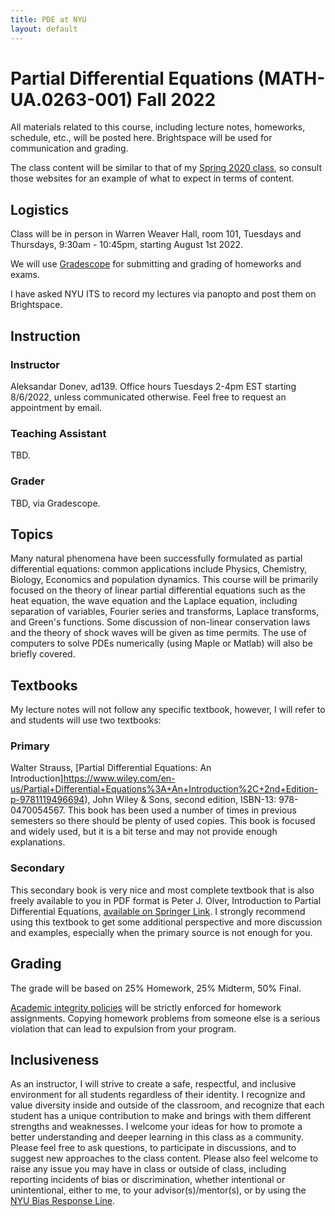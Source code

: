 ```yaml
---
title: PDE at NYU
layout: default
---
```

# Partial Differential Equations (MATH-UA.0263-001) Fall 2022

All materials related to this course, including lecture notes, homeworks, schedule, etc., will be posted here. Brightspace will be used for communication and grading.

The class content will be similar to that of my [Spring 2020 class](https://cims.nyu.edu/~donev/Teaching/PDE/), so consult those websites for an example of what to expect in terms of content.

## Logistics

Class will be in person in Warren Weaver Hall, room 101, Tuesdays and Thursdays, 9:30am - 10:45pm, starting August 1st 2022.

We will use [Gradescope](https://www.gradescope.com) for submitting and grading of homeworks and exams.

I have asked NYU ITS to record my lectures via panopto and post them on Brightspace.

## Instruction

### Instructor
Aleksandar Donev, ad139. Office hours Tuesdays 2-4pm EST starting 8/6/2022, unless communicated otherwise. Feel free to request an appointment by email.
### Teaching Assistant
TBD.
### Grader
TBD, via Gradescope.

## Topics

Many natural phenomena have been successfully formulated as partial differential equations: common applications include Physics, Chemistry, Biology, Economics and population dynamics. This course will be primarily focused on the theory of linear partial differential equations such as the heat equation, the wave equation and the Laplace equation, including separation of variables, Fourier series and transforms, Laplace transforms, and Green's functions. Some discussion of non-linear conservation laws and the theory of shock waves will be given as time permits. The use of computers to solve PDEs numerically (using Maple or Matlab) will also be briefly covered.

## Textbooks

My lecture notes will not follow any specific textbook, however, I will refer to and students will use two textbooks:

### Primary 
Walter Strauss, [Partial Differential Equations: An Introduction]https://www.wiley.com/en-us/Partial+Differential+Equations%3A+An+Introduction%2C+2nd+Edition-p-9781119496694), John Wiley & Sons, second edition, ISBN-13: 978-0470054567. This book has been used a number of times in previous semesters so there should be plenty of used copies. This book is focused and widely used, but it is a bit terse and may not provide enough explanations.

### Secondary
This secondary book is very nice and most complete textbook that is also freely available to you in PDF format is Peter J. Olver, Introduction to Partial Differential Equations, [available on Springer Link](http://link.springer.com/book/10.1007/978-3-319-02099-0). I strongly recommend using this textbook to get some additional perspective and more discussion and examples, especially when the primary source is not enough for you.

## Grading

The grade will be based on 25% Homework, 25% Midterm, 50% Final.

[Academic integrity policies](http://www.nyu.edu/about/policies-guidelines-compliance/policies-and-guidelines/academic-integrity-for-students-at-nyu.html) will be strictly enforced for homework assignments. Copying homework problems from someone else is a serious violation that can lead to expulsion from your program.

## Inclusiveness

As an instructor, I will strive to create a safe, respectful, and inclusive environment for all students regardless of their identity. I recognize and value diversity inside and outside of the classroom, and recognize that each student has a unique contribution to make and brings with them different strengths and weaknesses. I welcome your ideas for how to promote a better understanding and deeper learning in this class as a community. Please feel free to ask questions, to participate in discussions, and to suggest new approaches to the class content. Please also feel welcome to raise any issue you may have in class or outside of class, including reporting incidents of bias or discrimination, whether intentional or unintentional, either to me, to your advisor(s)/mentor(s), or by using the [NYU Bias Response Line](https://www.nyu.edu/about/policies-guidelines-compliance/equal-opportunity/bias-response.html).



